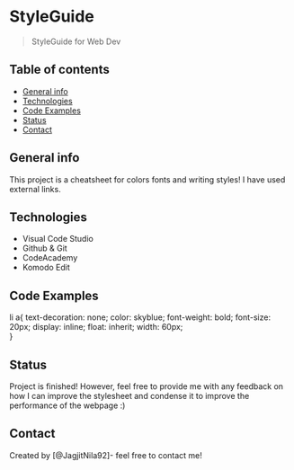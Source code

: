 # StyleGuide
> StyleGuide for Web Dev

## Table of contents
* [General info](#general-info)
* [Technologies](#technologies)
* [Code Examples](#code-examples)
* [Status](#status)
* [Contact](#contact)

## General info
This project is a cheatsheet for colors fonts and writing styles! I have used external links. 

## Technologies
* Visual Code Studio 
* Github & Git
* CodeAcademy 
* Komodo Edit

## Code Examples
li a{
	text-decoration: none;
	color: skyblue;
	font-weight: bold;
	font-size: 20px;
	display: inline;
	float: inherit;
	width: 60px;	
}

## Status
Project is finished! 
However, feel free to provide me with any feedback on how I can improve the stylesheet and condense it to improve the performance of the webpage :) 

## Contact
Created by [@JagjitNila92]- feel free to contact me!
